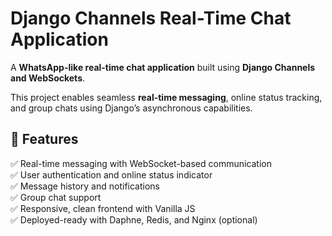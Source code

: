 # Django Channels Real-Time Chat Application

A **WhatsApp-like real-time chat application** built using **Django Channels and WebSockets**.

This project enables seamless **real-time messaging**, online status tracking, and group chats using Django’s asynchronous capabilities.

## 🚀 Features
✅ Real-time messaging with WebSocket-based communication  
✅ User authentication and online status indicator  
✅ Message history and notifications  
✅ Group chat support  
✅ Responsive, clean frontend with Vanilla JS  
✅ Deployed-ready with Daphne, Redis, and Nginx (optional)
